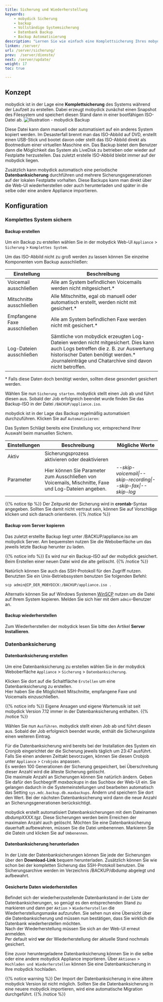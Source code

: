 ```yaml
---
title: Sicherung und Wiederherstellung
keywords:
    - mobydick Sicherung
    - backup
    - Vollständige Systemsicherung
    - Datenbank Backup
    - Backup Automatisierung
description: "Lernen Sie wie einfach eine Komplettsicherung Ihres mobydick Systems während der Laufzeit oder ein Datenbank Backup erstellen können."
linken: /server/
url: /server/sicherung/
prev:  /server/dienste/
next: /server/update/
weight: 17
toc: true

---
```


## Konzept

mobydick ist in der Lage eine **Komplettsicherung** des Systems während der Laufzeit zu erstellen. Dabei erzeugt mobydick zunächst einen Snapshot des Filesystem und speichert diesen Stand dann in einer bootfähigen ISO-Datei ab.
![Illustration - mobydick Backup](../../images/backup_iso.png "ISO Backup der mobydick")

Diese Datei kann dann manuell oder automatisiert auf ein anderes System kopiert werden. Im Desasterfall brennt man das ISO-Abbild auf DVD, erstellt einen USB-Stick und bootet davon oder stellt das ISO-Abbild direkt als Bootmedium einer virtuellen Maschine ein. Das Backup bietet dem Benutzer dann die Möglichkeit das System als LiveDisk zu betrieben oder wieder auf Festplatte herzustellen.
Das zuletzt erstelle ISO-Abbild bleibt immer auf der mobydick liegen.

Zusätzlich kann mobydick automatisch eine periodische **Datenbanksicherung** durchführen und mehrere Sicherungsgenerationen auf der lokalen Festplatte vorhalten. Diese Backups kann man direkt über die Web-UI wiederherstellen oder auch herunterladen und später in die selbe oder eine andere Appliance importieren.


## Konfiguration

### Komplettes System sichern

#### Backup erstellen

Um ein Backup zu erstellen wählen Sie in der mobydick Web-UI `Appliance` > `Sicherung` > `Komplettes System`.

Um das ISO-Abbild nicht zu groß werden zu lassen können Sie einzelne Komponenten vom Backup ausschließen:

|Einstellung|Beschreibung|
|---|---|
|Voicemail ausschließen| Alle am System befindlichen Voicemails werden nicht mitgesichert.*|
|Mitschnitte ausschließen| Alle Mitschnitte, egal ob manuell oder automatisch erstellt, werden nicht mit gesichert.*|
|Empfangene Faxe ausschließen| Alle am System befindlichen Faxe werden nicht mit gesichert.*|
|Log-Dateien ausschließen| Sämtliche von mobydick erzeugten Log-Dateien werden nicht mitgesichert. Dies kann auch Logs betreffen die z. B. zur Auswertung historischer Daten benötigt werden.* <br> Journaleinträge und Chatarchive sind davon nicht betroffen.|
\* Falls diese Daten doch benötigt werden, sollten diese gesondert gesichert werden.

Wählen Sie nun `Sicherung starten`. mobydick stellt einen Job ab und führt diesen aus. Sobald der Job erfolgreich beendet wurde finden Sie das Backup-ISO in der Datei `/BACKUP/appliance.iso`.

mobydick ist in der Lage das Backup regelmäßig automatisiert durchzuführen. Klicken Sie auf
`Automatisieren`:

Das System Schlägt bereits eine Einstellung vor, entsprechend Ihrer Auswahl beim manuellen Sichern.

|Einstellungen|Beschreibung|Mögliche Werte|
|---|---|---|
|Aktiv|Sicherungsprozess aktivieren oder deaktivieren|
|Parameter|Hier können Sie Parameter zum Ausschließen von Voicemails, Mischnitte, Faxe und Log-Dateien angeben.|*--skip-voicemail\|--skip-recording\|--skip-fax\|--skip-log*|

{{% notice tip %}}
Der Zeitpunkt der Sicherung wird in **crontab**-Syntax angegeben. Sollten Sie damit nicht vertraut sein, können Sie auf Vorschläge klicken und sich danach orientieren.
{{% /notice %}}

#### Backup vom Server kopieren ####
Das zuletzt erstellte Backup liegt unter /BACKUP/appliance.iso am mobydick Server. Am bequemsten nutzen Sie die Weboberfläche um das jeweils letzte Backup herunter zu laden.

{{% notice info %}}
Es wird nur ein Backup-ISO auf der mobydick gesichert. Beim Erstellen einer neuen Datei wird die alte gelöscht.
{{% /notice %}}

Natürlich können Sie auch das SSH-Protokoll für den Zugriff nutzen. Benutzten Sie ein Unix-Betriebssystem benutzen Sie folgenden Befehl:

    scp admin@IP_DER_MOBYDICK:/BACKUP/appliance.iso .

Alternativ können Sie auf Windows Systemen [WinSCP](http://winscp.net/eng/download.php "winscp downloaden") nutzen um die Datei auf Ihrem System kopieren. Melden Sie sich hier mit dem `admin`-Benutzer an.

#### Backup wiederherstellen

Zum Wiederherstellen der mobydick lesen Sie bitte den Artikel **Server Installieren**.


### Datenbanksicherung

#### Datenbanksicherung erstellen

Um eine Datenbanksicherung zu erstellen wählen Sie in der mobydick Weboberfläche `Appliance` > `Sicherung` > `Datenbanksicherung`.

Klicken Sie dort auf die Schaltfläche `Erstellen` um eine Datenbanksicherung zu erstellen.  
Hier haben Sie die Möglichkeit Mitschnitte, empfangene Faxe und Voicemails einzuschließen.

{{% notice info  %}}
Eigene Ansagen und eigene Wartemusik ist seit mobydick Version 7.12 immer in der Datenbanksicherung enthalten.
{{% /notice %}}

Wählen Sie nun `Ausführen`. mobydick stellt einen Job ab und führt diesen aus. Sobald der Job erfolgreich beendet wurde, enthält die Sicherungsliste einen weiteren Eintrag.

Für die Datenbanksicherung wird bereits bei der Installation des System ein Cronjob eingerichtet der die Sicherung jeweils täglich um 23:47 ausführt. Falls Sie einen anderen Zeittakt bevorzugen, können Sie diesen Crobjob unter `Appliance` > `Crobjobs` anpassen.  
Es werden 100 Generationen der Sicherung gespeichert, bei Überschreitung dieser Anzahl wird die älteste Sicherung gelöscht.  
Die maximale Anzahl an Sicherungen können Sie natürlich ändern. Geben Sie dafür  den Suchbegriff *maxbackups* in das Suchbox der Web-UI ein. Sie gelangen dadurch in die Systemeinstellungen und bearbeiten automatisch das Setting `sys.mdc.backup.db.maxbackups`. Ändern und speichern Sie dort den Wert. Bei der nächsten Datenbanksicherung wird dann die neue Anzahl an Sicherungsgenerationen berücksichtigt.

mobydick erstellt automatisiert Datenbanksicherungen mit dem Dateinamen *dbdumpXXXX.tgz*. Diese Sicherungen werden beim Erreichen der maximalen Anzahl auch gelöscht. Möchten Sie eine Datenbanksicherung dauerhaft aufbewahren, müssen Sie die Datei umbenennen. Markieren Sie die Datein und klicken Sie auf `Umbenennen`.

#### Datenbanksicherung herunterladen

In der Liste der Datenbanksicherungen können Sie jede der Sicherungen über den **Download-Link** bequem herunterladen. Zusätzlich können Sie wie schon bei der kompletten Sicherung das SSH-Protokoll benutzen. Die Sicherungsarchive werden im Verzeichnis /BACKUP/dbdump abgelegt und aufbewahrt.

#### Gesicherte Daten wiederherstellen

Befindet sich der wiederherzustellende Datenbankstand in der Liste der Datenbanksicherungen, so genügt es den entsprechenden Stand zu markieren und dann per `Aktion` > `Wiederherstellen` die Wiederherstellungsmaske aufzurufen.
Sie sehen nun eine Übersicht über die Datenbanksicherung und müssen nun bestätigen, dass Sie wirklich die Datenbank wiederherstellen möchten.  
Nach der Wiederherstellung müssen Sie sich an der Web-UI erneut anmelden.  
Per default wird **vor** der Wiederherstellung der aktuelle Stand nochmals gesichert.

Eine zuvor heruntergeladene Datenbanksicherung können Sie in die selbe oder eine andere mobydick Appliance importieren. Über `Aktionen` > `Hochladen und Wiederherstellen` können Sie eine Datenbanksicherung in Ihre mobydick hochladen.

{{% notice warning  %}}
Der Import der Datenbanksicherung in eine ältere mobydick Version ist nicht möglich. Sollten Sie die Datenbanksicherung in eine neuere mobydick importieren, wird eine automatische Migration durchgeführt.
{{% /notice %}}
